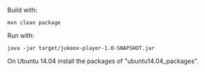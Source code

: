Build with:

`mvn clean package`

Run with:

`java -jar target/jukeox-player-1.0-SNAPSHOT.jar`

On Ubuntu 14.04 install the packages of "ubuntu14.04_packages".
